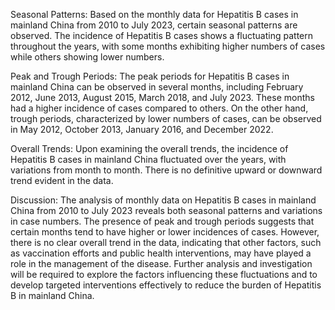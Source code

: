 Seasonal Patterns: 
Based on the monthly data for Hepatitis B cases in mainland China from 2010 to July 2023, certain seasonal patterns are observed. The incidence of Hepatitis B cases shows a fluctuating pattern throughout the years, with some months exhibiting higher numbers of cases while others showing lower numbers. 

Peak and Trough Periods: 
The peak periods for Hepatitis B cases in mainland China can be observed in several months, including February 2012, June 2013, August 2015, March 2018, and July 2023. These months had a higher incidence of cases compared to others. On the other hand, trough periods, characterized by lower numbers of cases, can be observed in May 2012, October 2013, January 2016, and December 2022. 

Overall Trends:
Upon examining the overall trends, the incidence of Hepatitis B cases in mainland China fluctuated over the years, with variations from month to month. There is no definitive upward or downward trend evident in the data.

Discussion: 
The analysis of monthly data on Hepatitis B cases in mainland China from 2010 to July 2023 reveals both seasonal patterns and variations in case numbers. The presence of peak and trough periods suggests that certain months tend to have higher or lower incidences of cases. However, there is no clear overall trend in the data, indicating that other factors, such as vaccination efforts and public health interventions, may have played a role in the management of the disease. Further analysis and investigation will be required to explore the factors influencing these fluctuations and to develop targeted interventions effectively to reduce the burden of Hepatitis B in mainland China.